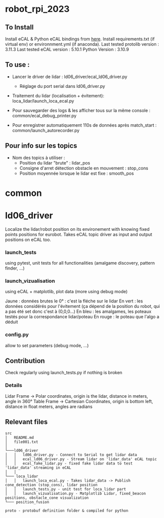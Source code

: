 # robot_rpi_2023

## To Install
Install eCAL & Python eCAL bindings from [here](https://eclipse-ecal.github.io/ecal/getting_started/setup.html).
Install requirements.txt (if virtual env) or environnment.yml (if anaconda).
Last tested protolib version : 3.11.3
Last tested eCAL version : 5.10.1
Python Version : 3.10.9

## To use  : 
* Lancer le driver de lidar : ld06_driver/ecal_ld06_driver.py
    * Réglage du port serial dans ld06_driver.py

* Traitement du lidar (localisation + évitement): loca_lidar/launch_loca_ecal.py

* Pour sauvegarder des logs & les afficher tous sur la même console : common/ecal_debug_printer.py

* Pour enregistrer automatiquement 110s de données après match_start : common/launch_autorecorder.py

## Pour info sur les topics
* Nom des topics à utiliser : 
    * Position du lidar "brute" : lidar_pos
    * Consigne d'arret détection obstacle en mouvement : stop_cons
    * Position moyennée lorsque le lidar est fixe : smooth_pos

# common
# ld06_driver

Localize the lidar/robot position on its environement with knowing fixed points positions for eurobot.
Takes eCAL topic driver as input and output positions on eCAL too.
### launch_tests
using pytest, unit tests for all functionalities (amalgame discovery, pattern finder, ...)

### launch_vizualisation
using eCAL + matplotlib, plot data (more using debug mode)

Jaune : données brutes 
le 0° : c'est la fléche sur le lidar
En vert : les données considérés pour l'évitement (ça dépend de la position du robot, qui a pas été set donc c'est à (0,0,0...)
En bleu : les amalgames, les poteaux testés pour la correspondance lidar/poteau
En rouge : le poteau que l'algo a déduit


### config.py
allow to set parameters (debug mode, ...)

## Contribution
Check regularly using launch_tests.py if nothing is broken
### Details 
Lidar Frame -> Polar coordinates, origin is the lidar, distance in meters, angle in 360°
Table Frame -> Cartesian Coordinates, origin is bottom left, distance in float meters, angles are radians


## Relevant files
```
src
│   README.md
│   file001.txt    
│
└───ld06_driver
│   │   ld06_driver.py - Connect to Serial to get lidar data
│   │   ecal_ld06_driver.py - Stream lidar on 'lidar_data' eCAL topic
│   │   ecal_fake_lidar.py - fixed fake lidar data to test 'lidar_data' streaming in eCAL 
│   │   
└─── loca_lidar
│   │   launch_loca_ecal.py - Takes lidar_data -> Publish cone_detection (stop_cons), lidar position
│   │   launch_tests.py - unit test for loca_lidar part
│   │   launch_vizualisation.py - Matplotlib Lidar, fixed_beacon positions, obstacle_cone visualization
└─── position_fusion

proto - protobuf definition folder & compiled for python
```